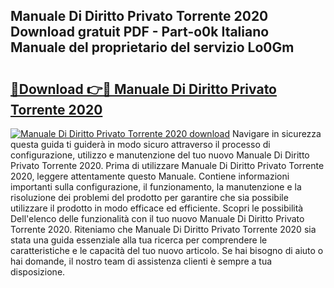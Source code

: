 ## Manuale Di Diritto Privato Torrente 2020 Download gratuit PDF - Part-o0k Italiano Manuale del proprietario del servizio Lo0Gm

# <h2><a href="http://dfel32.blite.top/?on=Manuale+Di+Diritto+Privato+Torrente+2020">🔗Download 👉🔴 Manuale Di Diritto Privato Torrente 2020</a></h2>

[![Manuale Di Diritto Privato Torrente 2020 download](https://i.imgur.com/lujVjoI.png)](http://dfel32.blite.top/?on=Manuale+Di+Diritto+Privato+Torrente+2020)
Navigare in sicurezza questa guida ti guiderà in modo sicuro attraverso il processo di configurazione, utilizzo e manutenzione del tuo nuovo Manuale Di Diritto Privato Torrente 2020. Prima di utilizzare Manuale Di Diritto Privato Torrente 2020, leggere attentamente questo Manuale. Contiene informazioni importanti sulla configurazione, il funzionamento, la manutenzione e la risoluzione dei problemi del prodotto per garantire che sia possibile utilizzare il prodotto in modo efficace ed efficiente. Scopri le possibilità Dell'elenco delle funzionalità con il tuo nuovo Manuale Di Diritto Privato Torrente 2020. Riteniamo che Manuale Di Diritto Privato Torrente 2020 sia stata una guida essenziale alla tua ricerca per comprendere le caratteristiche e le capacità del tuo nuovo articolo. Se hai bisogno di aiuto o hai domande, il nostro team di assistenza clienti è sempre a tua disposizione.
